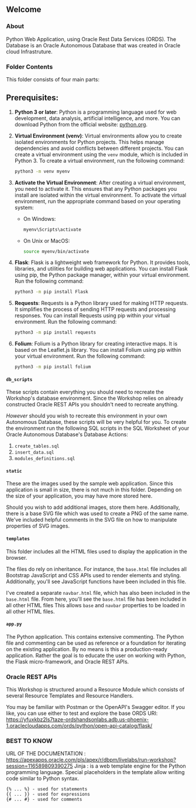 ## Welcome

### About
Python Web Application, using Oracle Rest Data Services (ORDS). The Database is an Oracle Autonomous Database that was created in Oracle cloud Infrastruture.

### Folder Contents
This folder consists of four main parts:

## Prerequisites:

1. **Python 3 or later**: Python is a programming language used for web development, data analysis, artificial intelligence, and more. You can download Python from the official website: [python.org](https://www.python.org/downloads/).

2. **Virtual Environment (venv)**: Virtual environments allow you to create isolated environments for Python projects. This helps manage dependencies and avoid conflicts between different projects. You can create a virtual environment using the `venv` module, which is included in Python 3. To create a virtual environment, run the following command:
    ```bash
    python3 -m venv myenv
    ```

3. **Activate the Virtual Environment**: After creating a virtual environment, you need to activate it. This ensures that any Python packages you install are isolated within the virtual environment. To activate the virtual environment, run the appropriate command based on your operating system:
    - On Windows:
        ```bash
        myenv\Scripts\activate
        ```
    - On Unix or MacOS:
        ```bash
        source myenv/bin/activate
        ```

4. **Flask**: Flask is a lightweight web framework for Python. It provides tools, libraries, and utilities for building web applications. You can install Flask using pip, the Python package manager, within your virtual environment. Run the following command:
    ```bash
    python3 -m pip install Flask
    ```

5. **Requests**: Requests is a Python library used for making HTTP requests. It simplifies the process of sending HTTP requests and processing responses. You can install Requests using pip within your virtual environment. Run the following command:
    ```bash
    python3 -m pip install requests
    ```

6. **Folium**: Folium is a Python library for creating interactive maps. It is based on the Leaflet.js library. You can install Folium using pip within your virtual environment. Run the following command:
    ```bash
    python3 -m pip install folium
    ```



#### `db_scripts`

These scripts contain everything you should need to recreate the Workshop's database environment. Since the Workshop relies on already constructed Oracle REST APIs you shouldn't need to recreate anything. 

<i>However</i> should you wish to recreate this environment in your own Autonomous Database, these scripts will be very helpful for you. To create the environment run the following SQL scripts in the SQL Worksheet of your Oracle Autonomous Database's Database Actions: 
1. `create_tables.sql`  
2. `insert_data.sql`
3. `modules_definitions.sql`

#### `static` 
These are the images used by the sample web application. Since this application is small in size, there is not much in this folder. Depending on the size of your application, you may have more stored here. 

Should you wish to add additional images, store them here. Additionally, there is a base SVG file which was used to create a PNG of the same name. We've included helpful comments in the SVG file on how to manipulate properties of SVG images.

#### `templates`
This folder includes all the HTML files used to display the application in the browser. 

The files do rely on inheritance. For instance, the `base.html` file includes all Bootstrap JavaScript and CSS APIs used to render elements and styling. Additionally, you'll see JavaScript functions have been included in this file. 

I've created a separate `navbar.html` file, which has also been included in the `base.html` file. From here, you'll see the `base.html` file has been included in all other HTML files This allows `base` and `navbar` properties to be loaded in all other HTML files. 

#### `app.py` 
The Python application. This contains extensive commenting. The Python file and commenting can be used as reference or a foundation for iterating on the existing application. By no means is this a production-ready application. Rather the goal is to educate the user on working with Python, the Flask micro-framework, and Oracle REST APIs. 

### Oracle REST APIs
This Workshop is structured around a Resource Module which consists of several Resource Templates and Resource Handlers. 

You may be familiar with Postman or the OpenAPI's Swagger editor. If you like, you can use either to test and explore the base ORDS URI: https://yfuxkbz2ls7taze-ordshandsonlabs.adb.us-phoenix-1.oraclecloudapps.com/ords/python/open-api-catalog/flask/


### BEST TO KNOW 

URL OF THE DOCUMENTATION : https://apexapps.oracle.com/pls/apex/r/dbpm/livelabs/run-workshop?session=116589809390275 
Jinja                    : is a web template engine for the Python programming language. Special placeholders in the template allow writing code similar to Python syntax.
	

	{% ... %} - used for statements
	{{ ... }} - used for expressions
	{# ... #} - used for comments		 

